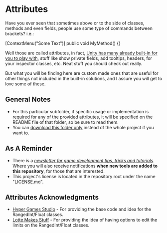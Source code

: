 # Attributes
Have you ever seen that sometimes above or to the side of classes, methods and even fields, people use some type of commands between brackets? i.e.:

[ContextMenu("Some Text")] public void MyMethod() {}

Well those are called attributes, in fact, [Unity has many already built-in for you to play with](https://docs.unity3d.com/ScriptReference/AddComponentMenu.html), stuff like show private fields, add tooltips, headers, for your inspector classes, etc. Neat stuff you should check out really.

But what you will be finding here are custom made ones that are useful for other things not included in the built-in solutions, and I assure you will get to love some of these.

## General Notes

* For this particular subfolder, if specific usage or implementation is required for any of the provided attributes, it will be specified on the README file of that folder, so be sure to read them.
* You can [download this folder only](https://minhaskamal.github.io/DownGit/#/home?url=https://github.com/heisarzola/Unity-Development-Tools/tree/master/Attributes) instead of the whole project if you want to.

## As A Reminder 
 * There is a [*newsletter for game development tips, tricks and tutorials*](https://heisarzola.us16.list-manage.com/subscribe?u=711c0d50be32d6a5eca3ccb18&id=43d6d70f28).
 Where you will also receive notifications **when new tools are added to this repository**, for those that are interested.
* This project's license is located in the repository root under the name "LICENSE.md".

## Attributes Acknowledgments

* [Hyper Games Studio](https://github.com/HyperGamesStudio/unity-minmax-slider/blob/master/Editor/MinMaxSliderDrawer.cs) - For providing the base code and idea for the RangedInt/Float classes.
* [Lotte Makes Stuff](https://gist.github.com/LotteMakesStuff/0de9be35044bab97cbe79b9ced695585) - For providing the idea of having options to edit the limits on the RangedInt/Float classes.
